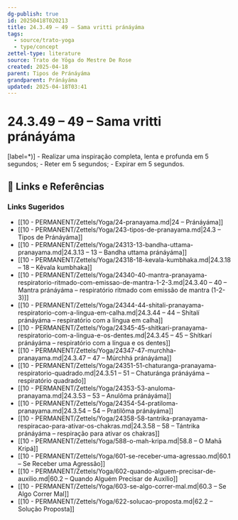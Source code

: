 ```yaml
---
dg-publish: true
id: 20250418T020213
title: 24.3.49 – 49 – Sama vritti pránáyáma
tags:
  - source/trato-yoga
  - type/concept
zettel-type: literature
source: Trato de Yôga do Mestre De Rose
created: 2025-04-18
parent: Tipos de Pránáyáma
grandparent: Pránáyáma
updated: 2025-04-18T03:41
---
```


# 24.3.49 – 49 – Sama vritti pránáyáma

[label=*)]
    -  Realizar uma inspiração completa, lenta e profunda em 5 segundos;
    -  Reter em 5 segundos;
    -  Expirar em 5 segundos.

## 🔗 Links e Referências











### Links Sugeridos

- [[10 - PERMANENT/Zettels/Yoga/24-pranayama.md|24 – Pránáyáma]]
- [[10 - PERMANENT/Zettels/Yoga/243-tipos-de-pranayama.md|24.3 – Tipos de Pránáyáma]]
- [[10 - PERMANENT/Zettels/Yoga/24313-13-bandha-uttama-pranayama.md|24.3.13 – 13 – Bandha uttama pránáyáma]]
- [[10 - PERMANENT/Zettels/Yoga/24318-18-kevala-kumbhaka.md|24.3.18 – 18 – Kêvala kumbhaka]]
- [[10 - PERMANENT/Zettels/Yoga/24340-40-mantra-pranayama-respiratorio-ritmado-com-emissao-de-mantra-1-2-3.md|24.3.40 – 40 – Mantra pránáyáma – respiratório ritmado com emissão de mantra (1-2-3)]]
- [[10 - PERMANENT/Zettels/Yoga/24344-44-shitali-pranayama-respiratorio-com-a-lingua-em-calha.md|24.3.44 – 44 – Shítalí pránáyáma – respiratório com a língua em calha]]
- [[10 - PERMANENT/Zettels/Yoga/24345-45-shitkari-pranayama-respiratorio-com-a-lingua-e-os-dentes.md|24.3.45 – 45 – Shítkarí pránáyáma – respiratório com a língua e os dentes]]
- [[10 - PERMANENT/Zettels/Yoga/24347-47-murchha-pranayama.md|24.3.47 – 47 – Múrchhá pránáyáma]]
- [[10 - PERMANENT/Zettels/Yoga/24351-51-chaturanga-pranayama-respiratorio-quadrado.md|24.3.51 – 51 – Chaturánga pránáyáma – respiratório quadrado]]
- [[10 - PERMANENT/Zettels/Yoga/24353-53-anuloma-pranayama.md|24.3.53 – 53 – Anulôma pránáyáma]]
- [[10 - PERMANENT/Zettels/Yoga/24354-54-pratiloma-pranayama.md|24.3.54 – 54 – Pratilôma pránáyáma]]
- [[10 - PERMANENT/Zettels/Yoga/24358-58-tantrika-pranayama-respiracao-para-ativar-os-chakras.md|24.3.58 – 58 – Tántrika pránáyáma – respiração para ativar os chakras]]
- [[10 - PERMANENT/Zettels/Yoga/588-o-mah-kripa.md|58.8 – O Mahā Kripá]]
- [[10 - PERMANENT/Zettels/Yoga/601-se-receber-uma-agressao.md|60.1 – Se Receber uma Agressão]]
- [[10 - PERMANENT/Zettels/Yoga/602-quando-alguem-precisar-de-auxilio.md|60.2 – Quando Alguém Precisar de Auxílio]]
- [[10 - PERMANENT/Zettels/Yoga/603-se-algo-correr-mal.md|60.3 – Se Algo Correr Mal]]
- [[10 - PERMANENT/Zettels/Yoga/622-solucao-proposta.md|62.2 – Solução Proposta]]